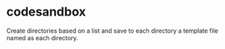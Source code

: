 # codesandbox
Create directories based on a list and save to each directory a template file named as each directory.
